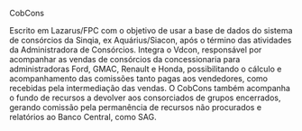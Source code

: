 CobCons

Escrito em Lazarus/FPC com o objetivo de usar a base de dados do sistema de consórcios da Sinqia, ex Aquárius/Siacon, após o término das atividades da Administradora de Consórcios. Integra o Vdcon, responsável por acompanhar as vendas de consórcios da concessionaria para administradoras Ford, GMAC, Renault e Honda, possibilitando o cálculo e acompanhamento das comissões tanto pagas aos vendedores, como recebidas pela intermediação das vendas.
O CobCons também acompanha o fundo de recursos a devolver aos consorciados de grupos encerrados, gerando comissão pela permanência de recursos não procurados e relatórios ao Banco Central, como SAG.
